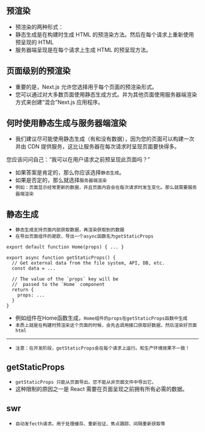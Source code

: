 ## 预渲染
* 预渲染的两种形式：
* 静态生成是在构建时生成 HTML 的预渲染方法。然后在每个请求上重新使用预呈现的 HTML
* 服务器端呈现是在每个请求上生成 HTML 的预呈现方法。


## 页面级别的预渲染
* 重要的是，Next.js 允许您选择用于每个页面的预渲染形式。
* 您可以通过对大多数页面使用静态生成方式。并为其他页面使用服务器端渲染方式来创建“混合”Next.js 应用程序。

## 何时使用静态生成与服务器端渲染
* 我们建议尽可能使用静态生成（有和没有数据），因为您的页面可以构建一次并由 CDN 提供服务，这比让服务器在每次请求时呈现页面要快得多。

您应该问问自己：“我可以在用户请求之前预呈现此页面吗？” 
* 如果答案是肯定的，那么你应该选择`静态生成`。
* 如果是否定的，那么就选择`服务器端渲染`
* `例如：页面显示经常更新的数据，并且页面内容会在每次请求时发生变化。那么就需要服务器端渲染`

## 静态生成
*  `静态生成支持页面内部获取数据，再渲染获取到的数据`
* `在导出页面组件的是欧，导出一个async函数名为getStaticProps`
```tsx
export default function Home(props) { ... }

export async function getStaticProps() {
  // Get external data from the file system, API, DB, etc.
  const data = ...

  // The value of the `props` key will be
  //  passed to the `Home` component
  return {
    props: ...
  }
}
```
* 例如组件在Home函数生成，`Home组件的props在getStaticProps函数中生成`
* `本质上就是在构建时预渲染这个页面的时候，会先去调用接口获取好数据，然后渲染好页面html`
---
* `注意：在开发阶段，getStaticProps会在每个请求上运行。和生产环境效果不一致！`

## getStaticProps
* `getStaticProps 只能从页面导出。您不能从非页面文件中导出它。`
* 这种限制的原因之一是 React 需要在页面呈现之前拥有所有必需的数据。

## swr
* `自动发fecth请求。用于处理缓存、重新验证、焦点跟踪、间隔重新获取等`



